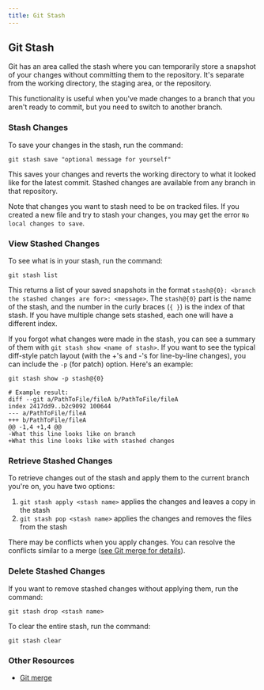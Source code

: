 ```yaml
---
title: Git Stash
---
```

## Git Stash

Git has an area called the stash where you can temporarily store a snapshot of your changes without committing them to the repository. It's separate from the working directory, the staging area, or the repository.

This functionality is useful when you've made changes to a branch that you aren't ready to commit, but you need to switch to another branch.

### Stash Changes
To save your changes in the stash, run the command:

```shell
git stash save "optional message for yourself"
```

This saves your changes and reverts the working directory to what it looked like for the latest commit. Stashed changes are available from any branch in that repository.

Note that changes you want to stash need to be on tracked files. If you created a new file and try to stash your changes, you may get the error `No local changes to save`.

### View Stashed Changes
To see what is in your stash, run the command:

```shell
git stash list
```
This returns a list of your saved snapshots in the format `stash@{0}: <branch the stashed changes are for>: <message>`. The `stash@{0}` part is the name of the stash, and the number in the curly braces (`{ }`) is the index of that stash. If you have multiple change sets stashed, each one will have a different index.

If you forgot what changes were made in the stash, you can see a summary of them with `git stash show <name of stash>`. If you want to see the typical diff-style patch layout (with the +'s and -'s for line-by-line changes), you can include the `-p` (for patch) option. Here's an example:

```shell
git stash show -p stash@{0}

# Example result:
diff --git a/PathToFile/fileA b/PathToFile/fileA
index 2417dd9..b2c9092 100644
--- a/PathToFile/fileA
+++ b/PathToFile/fileA
@@ -1,4 +1,4 @@
-What this line looks like on branch
+What this line looks like with stashed changes
```

### Retrieve Stashed Changes
To retrieve changes out of the stash and apply them to the current branch you're on, you have two options:

1. `git stash apply <stash name>` applies the changes and leaves a copy in the stash
2. `git stash pop <stash name>` applies the changes and removes the files from the stash

There may be conflicts when you apply changes. You can resolve the conflicts similar to a merge ([see Git merge for details](../git-merge/index.md)).

### Delete Stashed Changes
If you want to remove stashed changes without applying them, run the command:
```shell
git stash drop <stash name>
```

To clear the entire stash, run the command:
```shell
git stash clear
```

### Other Resources
- [Git merge](../git-merge/index.md)
